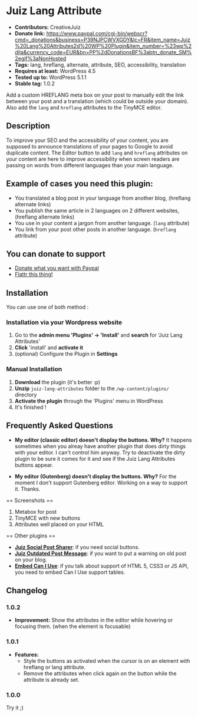 ﻿# Juiz Lang Attribute

* **Contributors:** CreativeJuiz
* **Donate link:** https://www.paypal.com/cgi-bin/webscr?cmd=_donations&business=P39NJPCWVXGDY&lc=FR&item_name=Juiz%20Lang%20Attributes2d%20WP%20Plugin&item_number=%23wp%2djla&currency_code=EUR&bn=PP%2dDonationsBF%3abtn_donate_SM%2egif%3aNonHosted
* **Tags:** lang, hreflang, alternate, attribute, SEO, accessibility, translation
* **Requires at least:** WordPress 4.5
* **Tested up to:** WordPress 5.1.1
* **Stable tag:** 1.0.2

Add a custom HREFLANG meta box on your post to manually edit the link between your post and a translation (which could be outside your domain). Also add the `lang` and `hreflang` attributes to the TinyMCE editor.

## Description

To improve your SEO and the accessibility of your content, you are supposed to announce translations of your pages to Google to avoid duplicate content.
The Editor button to add `lang` and `hreflang` attributes on your content are here to improve accessibility when screen readers are passing on words from different languages than your main language.

## Example of cases you need this plugin:

* You translated a blog post in your language from another blog, (hreflang alternate links)
* You publish the same article in 2 languages on 2 different websites, (hreflang alternate links)
* You use in your content a jargon from another language. (`lang` attribute)
* You link from your post other posts in another language. (`hreflang` attribute)

## You can donate to support

* [Donate what you want with Paypal](https://www.paypal.com/cgi-bin/webscr?cmd=_donations&business=P39NJPCWVXGDY&lc=FR&item_name=Juiz%20Lang%20Attributes2d%20WP%20Plugin&item_number=%23wp%2djla&currency_code=EUR&bn=PP%2dDonationsBF%3abtn_donate_SM%2egif%3aNonHosted)
* [Flattr this thing!](https://flattr.com/submit/auto?user_id=CreativeJuiz&url=http://wordpress.org/plugins/juiz-lang-attributes/&title=Juiz%20Lang%20Attributes-%20WordPress%20Plugin&description=Add%20lang%20and%20hreflang%20attributes%20to%20the%20editor%20to%20improve%20accessibility%20and%20SEO&tags=WordPress,Social,Share,Buttons,Network,Twitter,Facebook,Linkedin&category=software)


## Installation

You can use one of both method :

### Installation via your Wordpress website

1. Go to the **admin menu 'Plugins' -> 'Install'** and **search** for 'Juiz Lang Attributes'
1. **Click** 'install' and **activate it**
1. (optional) Configure the Plugin in **Settings**

### Manual Installation

1. **Download** the plugin (it's better :p)
1. **Unzip** `juiz-lang-attributes` folder to the `/wp-content/plugins/` directory
1. **Activate the plugin** through the 'Plugins' menu in WordPress
1. It's finished !


## Frequently Asked Questions

* **My editor (classic editor) doesn't display the buttons. Why?**
It happens sometimes when you alreay have another plugin that does dirty things with your editor. I can't control him anyway. Try to deactivate the dirty plugin to be sure it comes for it and see if the Juiz Lang Attributes buttons appear.

* **My editor (Gutenberg) doesn't display the buttons. Why?**
For the moment I don't support Gutenberg editor. Working on a way to support it.
Thanks.

== Screenshots ==

1. Metabox for post
2. TinyMCE with new buttons
3. Attributes well placed on your HTML

== Other plugins ==

* **<a href="http://wordpress.org/plugins/juiz-social-post-sharer/">Juiz Social Post Sharer</a>**: if you need social buttons.
* **<a href="https://fr.wordpress.org/plugins/juiz-outdated-post-message/">Juiz Outdated Post Message</a>**: if you want to put a warning on old post on your blog.
* **<a href="https://wordpress.org/plugins/embed-can-i-use/">Embed Can I Use</a>**: if you talk about support of HTML 5, CSS3 or JS API, you need to embed Can I Use support tables.


## Changelog

### 1.0.2
* **Improvement:** Show the attributes in the editor while hovering or focusing them. (when the element is focusable)

### 1.0.1
* **Features:**
  * Style the buttons as activated when the cursor is on an element with hreflang or lang attribute.
  * Remove the attributes when click again on the button while the attribute is already set.

### 1.0.0
Try it ;)
